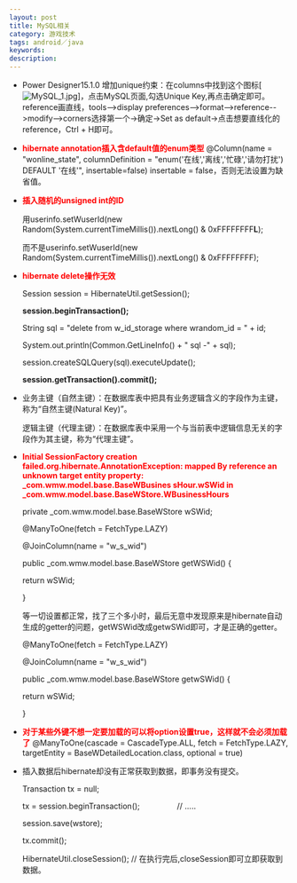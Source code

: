 ```yaml
---
layout: post
title: MySQL相关
category: 游戏技术
tags: android／java
keywords: 
description: 
---
```


-   Power Designer15.1.0
    增加unique约束：在columns中找到这个图标[![](http://files.note.sdo.com/XbPJ4~kyIRYFM72Mw000DH "MySQL_1.jpg")]，点击MySQL页面,勾选Unique
    Key,再点击确定即可。
    reference画直线，tools-->display
    preferences-->format-->reference-->modify-->corners选择第一个->确定->Set
    as default->点击想要直线化的reference，Ctrl + H即可。

-   **<span style="COLOR: rgb(255,0,0)">hibernate
    annotation插入含default值的enum类型</span>**
    @Column(name = "wonline_state", columnDefinition =
    "enum('在线','离线','忙碌','请勿打扰') DEFAULT '在线'",
    insertable=false)
    insertable = false，否则无法设置为缺省值。

-   **<span style="COLOR: rgb(255,0,0)">插入随机的unsigned
    int的ID</span>**

    用userinfo.setWuserId(new
    Random(System.currentTimeMillis()).nextLong() & 0xFFFFFFFF**L**);

    而不是userinfo.setWuserId(new
    Random(System.currentTimeMillis()).nextLong() & 0xFFFFFFFF);

-   **<span style="COLOR: rgb(255,0,0)">hibernate
    delete操作无效</span>**

    Session session = HibernateUtil.getSession();

    **session.beginTransaction();**

    String sql = "delete from w_id_storage where wrandom_id = " + id;

    System.out.println(Common.GetLineInfo() + " sql -" + sql);

    session.createSQLQuery(sql).executeUpdate();

    **session.getTransaction().commit();**

-   业务主键（自然主键）：在数据库表中把具有业务逻辑含义的字段作为主键，称为“自然主键(Natural
    Key)”。

    逻辑主键（代理主键）：在数据库表中采用一个与当前表中逻辑信息无关的字段作为其主键，称为“代理主键”。

-   **<span style="COLOR: rgb(255,0,0)">Initial SessionFactory creation
    failed.org.hibernate.AnnotationException: mapped By reference an
    unknown target entity property: _com.wmw.model.base.BaseWBusines
    sHour.wSWid in
    _com.wmw.model.base.BaseWStore.WBusinessHours</span>**

    

    private _com.wmw.model.base.BaseWStore wSWid;

    <span class="Apple-tab-span"
    style="WHITE-SPACE: pre"></span>@ManyToOne(fetch = FetchType.LAZY)

    <span class="Apple-tab-span"
    style="WHITE-SPACE: pre"></span>@JoinColumn(name = "w_s_wid")

    <span class="Apple-tab-span" style="WHITE-SPACE: pre"></span>public
    _com.wmw.model.base.BaseWStore getWSWid() {

    <span class="Apple-tab-span" style="WHITE-SPACE: pre"></span>return
    wSWid;

    <span class="Apple-tab-span" style="WHITE-SPACE: pre"></span>}

    <span class="Apple-tab-span"
    style="WHITE-SPACE: pre"></span>等一切设置都正常，找了三个多小时，最后无意中发现原来是hibernate自动生成的getter的问题，getWSWid改成getwSWid即可，才是正确的getter。

    <span class="Apple-tab-span"
    style="WHITE-SPACE: pre"></span>@ManyToOne(fetch = FetchType.LAZY)

    <span class="Apple-tab-span"
    style="WHITE-SPACE: pre"></span>@JoinColumn(name = "w_s_wid")

    <span class="Apple-tab-span" style="WHITE-SPACE: pre"></span>public
    _com.wmw.model.base.BaseWStore getwSWid() {

    <span class="Apple-tab-span" style="WHITE-SPACE: pre"></span>return
    wSWid;

    <span class="Apple-tab-span" style="WHITE-SPACE: pre"></span>}

-   **<span
    style="COLOR: rgb(255,0,0)">对于某些外键不想一定要加载的可以将option设置true，这样就不会必须加载了</span>**
    @ManyToOne(cascade = CascadeType.ALL, fetch = FetchType.LAZY,
    targetEntity = BaseWDetailedLocation.class, optional = true)

-   插入数据后hibernate却没有正常获取到数据，即事务没有提交。

    <span class="Apple-tab-span"
    style="WHITE-SPACE: pre"></span>Transaction tx = null;

    <span class="Apple-tab-span" style="WHITE-SPACE: pre"></span>tx =
    session.beginTransaction();
                    // .....

    <span class="Apple-tab-span"
    style="WHITE-SPACE: pre"></span>session.save(wstore);

    <span class="Apple-tab-span"
    style="WHITE-SPACE: pre"></span>tx.commit();

    <span class="Apple-tab-span"
    style="WHITE-SPACE: pre"></span>HibernateUtil.closeSession(); //
    在执行完后,closeSession即可立即获取到数据。

